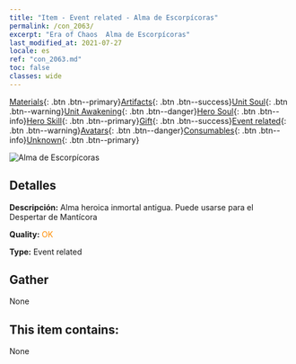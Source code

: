 ```yaml
---
title: "Item - Event related - Alma de Escorpícoras"
permalink: /con_2063/
excerpt: "Era of Chaos  Alma de Escorpícoras"
last_modified_at: 2021-07-27
locale: es
ref: "con_2063.md"
toc: false
classes: wide
---
```

 [Materials](/ItemsES/){: .btn .btn--primary}[Artifacts](/ItemsES/Artifacts/){: .btn .btn--success}[Unit Soul](/ItemsES/UnitSoul/){: .btn .btn--warning}[Unit Awakening](/ItemsES/UnitAwakening/){: .btn .btn--danger}[Hero Soul](/ItemsES/HeroSoul/){: .btn .btn--info}[Hero Skill](/ItemsES/HeroSkill/){: .btn .btn--primary}[Gift](/ItemsES/Gift/){: .btn .btn--success}[Event related](/ItemsES/Events/){: .btn .btn--warning}[Avatars](/ItemsES/Avatars/){: .btn .btn--danger}[Consumables](/ItemsES/Consumables/){: .btn .btn--info}[Unknown](/ItemsES/Unknown/){: .btn .btn--primary}

 ![Alma de Escorpícoras](/images/t/juexing_706.jpg)

## Detalles
 **Descripción:** Alma heroica inmortal antigua. Puede usarse para el Despertar de Mantícora

 **Quality:** <span style="color: #FF8C00">OK</span>

 **Type:** Event related

## Gather

  None

## This item contains:

  None

